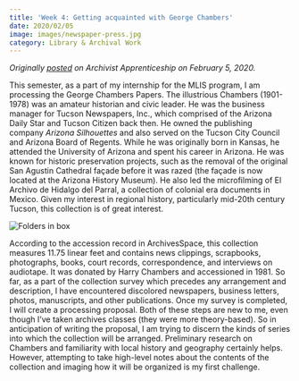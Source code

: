 ```yaml
---
title: 'Week 4: Getting acquainted with George Chambers'
date: 2020/02/05
image: images/newspaper-press.jpg
category: Library & Archival Work
---
```


_Originally [posted](https://archivistapprenticeship.wordpress.com/2020/02/05/getting-acquainted-with-george-chambers/) on Archivist Apprenticeship on February 5, 2020._

This semester, as a part of my internship for the MLIS program, I am processing the George Chambers Papers. The illustrious Chambers (1901-1978) was an amateur historian and civic leader. He was the business manager for Tucson Newspapers, Inc., which comprised of the Arizona Daily Star and Tucson Citizen back then. He owned the publishing company *Arizona Silhouettes* and also served on the Tucson City Council and Arizona Board of Regents. While he was originally born in Kansas, he attended the University of Arizona and spent his career in Arizona. He was known for historic preservation projects, such as the removal of the original San Agustin Cathedral façade before it was razed (the façade is now located at the Arizona History Museum). He also led the microfilming of El Archivo de Hidalgo del Parral, a collection of colonial era documents in Mexico. Given my interest in regional history, particularly mid-20th century Tucson, this collection is of great interest.

![Folders in box](../images/folders-in-a-box.jpg)

According to the accession record in ArchivesSpace, this collection measures 11.75 linear feet and contains news clippings, scrapbooks, photographs, books, court records, correspondence, and interviews on audiotape. It was donated by Harry Chambers and accessioned in 1981. So far, as a part of the collection survey which precedes any arrangement and description, I have encountered discolored newspapers, business letters, photos, manuscripts, and other publications. Once my survey is completed, I will create a processing proposal. Both of these steps are new to me, even though I’ve taken archives classes (they were more theory-based). So in anticipation of writing the proposal, I am trying to discern the kinds of series into which the collection will be arranged. Preliminary research on Chambers and familiarity with local history and geography certainly helps. However, attempting to take high-level notes about the contents of the collection and imaging how it will be organized is my first challenge.
